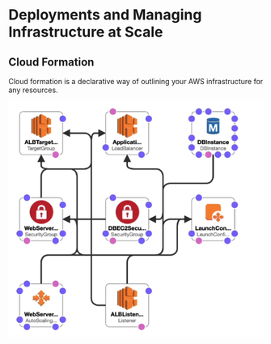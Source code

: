 Deployments and Managing Infrastructure at Scale
================================================

Cloud Formation
---------------

Cloud formation is a declarative way of outlining your AWS infrastructure for any resources.

![Stack Designer](../assets/images/08A-stack-designer.png)
